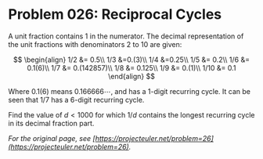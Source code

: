 # Problem 026: Reciprocal Cycles

A unit fraction contains $1$ in the numerator. The decimal representation of the unit fractions with denominators $2$ to $10$ are given:

$$
\begin{align}
1/2 &= 0.5\\
1/3 &=0.(3)\\
1/4 &=0.25\\
1/5 &= 0.2\\
1/6 &= 0.1(6)\\
1/7 &= 0.(142857)\\
1/8 &= 0.125\\
1/9 &= 0.(1)\\
1/10 &= 0.1
\end{align}
$$

Where $0.1(6)$ means $0.166666\cdots$, and has a $1$-digit recurring cycle. It can be seen that $1/7$ has a $6$-digit recurring cycle.

Find the value of $d \lt 1000$ for which $1/d$ contains the longest recurring cycle in its decimal fraction part.

*For the original page, see [https://projecteuler.net/problem=26](https://projecteuler.net/problem=26).*
